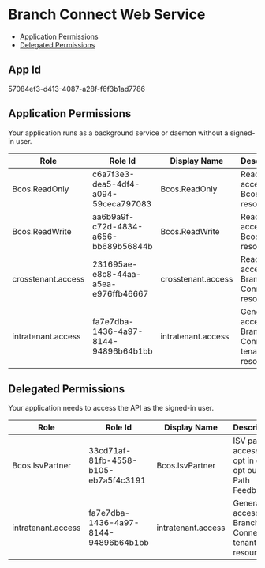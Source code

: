 # Branch Connect Web Service
- [Application Permissions](#application-permissions)
- [Delegated Permissions](#delegated-permissions)

## App Id
57084ef3-d413-4087-a28f-f6f3b1ad7786

## Application Permissions
Your application runs as a background service or daemon without a signed-in user.

| Role | Role Id | Display Name | Description |
|---|---|---|---|
| Bcos.ReadOnly | c6a7f3e3-dea5-4df4-a094-59ceca797083 | Bcos.ReadOnly | Read-only access to Bcos resources |
| Bcos.ReadWrite | aa6b9a9f-c72d-4834-a656-bb689b56844b | Bcos.ReadWrite | Read-write access to Bcos resources |
| crosstenant.access | 231695ae-e8c8-44aa-a5ea-e976ffb46667 | crosstenant.access | Read access to Branch Connect resources |
| intratenant.access | fa7e7dba-1436-4a97-8144-94896b64b1bb | intratenant.access | General access to Branch Connect tenanted resources |

## Delegated Permissions
Your application needs to access the API as the signed-in user. 

| Role | Role Id | Display Name | Description |
|---|---|---|---|
| Bcos.IsvPartner | 33cd71af-81fb-4558-b105-eb7a5f4c3191 | Bcos.IsvPartner | ISV parter access to opt in or opt out Path Feedback |
| intratenant.access | fa7e7dba-1436-4a97-8144-94896b64b1bb | intratenant.access | General access to Branch Connect tenanted resources |

